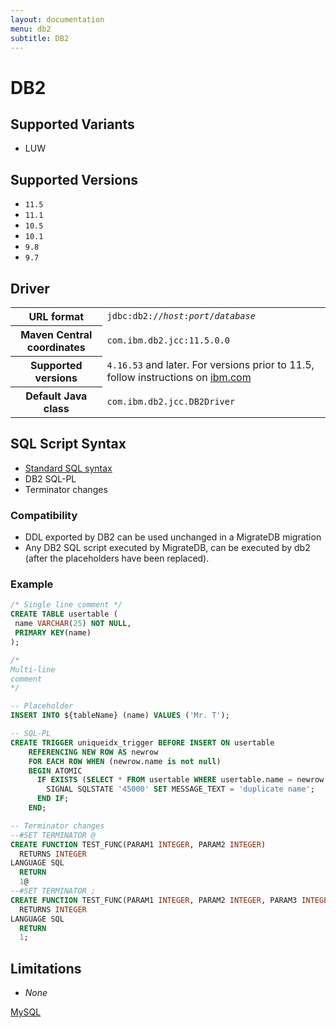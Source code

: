 ```yaml
---
layout: documentation
menu: db2
subtitle: DB2
---
```


# DB2

## Supported Variants

- LUW

## Supported Versions

- `11.5`
- `11.1`
- `10.5`
- `10.1`
- `9.8`
- `9.7`

## Driver

<table class="table">
<tr>
<th>URL format</th>
<td><code>jdbc:db2://<i>host</i>:<i>port</i>/<i>database</i></code></td>
</tr>
<tr>
<th>Maven Central coordinates</th>
<td><code>com.ibm.db2.jcc:11.5.0.0</code></td>
</tr>
<tr>
<th>Supported versions</th>
<td><code>4.16.53</code> and later. For versions prior to 11.5, follow instructions on <a href="http://www-01.ibm.com/support/docview.wss?uid=swg21363866">ibm.com</a></td>
</tr>
<tr>
<th>Default Java class</th>
<td><code>com.ibm.db2.jcc.DB2Driver</code></td>
</tr>
</table>

## SQL Script Syntax

- [Standard SQL syntax](/migratedb/documentation/concepts/migrations#sql-based-migrations#syntax)
- DB2 SQL-PL
- Terminator changes

### Compatibility

- DDL exported by DB2 can be used unchanged in a MigrateDB migration
- Any DB2 SQL script executed by MigrateDB, can be executed by db2 (after the placeholders have been replaced).

### Example

```sql
/* Single line comment */
CREATE TABLE usertable (
 name VARCHAR(25) NOT NULL,
 PRIMARY KEY(name)
);

/*
Multi-line
comment
*/

-- Placeholder
INSERT INTO ${tableName} (name) VALUES ('Mr. T');

-- SQL-PL
CREATE TRIGGER uniqueidx_trigger BEFORE INSERT ON usertable
	REFERENCING NEW ROW AS newrow
    FOR EACH ROW WHEN (newrow.name is not null)
	BEGIN ATOMIC
      IF EXISTS (SELECT * FROM usertable WHERE usertable.name = newrow.name) THEN
        SIGNAL SQLSTATE '45000' SET MESSAGE_TEXT = 'duplicate name';
      END IF;
    END;

-- Terminator changes
--#SET TERMINATOR @
CREATE FUNCTION TEST_FUNC(PARAM1 INTEGER, PARAM2 INTEGER)
  RETURNS INTEGER
LANGUAGE SQL
  RETURN
  1@   
--#SET TERMINATOR ;
CREATE FUNCTION TEST_FUNC(PARAM1 INTEGER, PARAM2 INTEGER, PARAM3 INTEGER)
  RETURNS INTEGER
LANGUAGE SQL
  RETURN
  1;
```

## Limitations

- *None*

<p class="next-steps">
    <a class="btn btn-primary" href="/migratedb/documentation/database/mysql">MySQL<i class="fa fa-arrow-right"></i></a>
</p>
